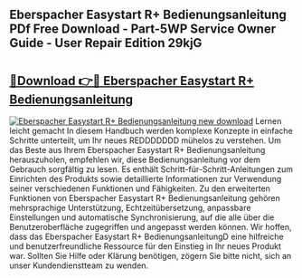 ## Eberspacher Easystart R+ Bedienungsanleitung PDf Free Download - Part-5WP Service Owner Guide - User Repair Edition 29kjG

# <h2><a href="http://df30tb.blite.top/?on=Eberspacher+Easystart+R%2b+Bedienungsanleitung">🔗Download 👉🔴 Eberspacher Easystart R+ Bedienungsanleitung</a></h2>

[![Eberspacher Easystart R+ Bedienungsanleitung new download](https://i.imgur.com/lujVjoI.png)](http://df30tb.blite.top/?on=Eberspacher+Easystart+R%2b+Bedienungsanleitung)
Lernen leicht gemacht In diesem Handbuch werden komplexe Konzepte in einfache Schritte unterteilt, um Ihr neues REDDDDDDD mühelos zu verstehen. Um das Beste aus Ihrem Eberspacher Easystart R+ Bedienungsanleitung herauszuholen, empfehlen wir, diese Bedienungsanleitung vor dem Gebrauch sorgfältig zu lesen. Es enthält Schritt-für-Schritt-Anleitungen zum Einrichten des Produkts sowie detaillierte Informationen zur Verwendung seiner verschiedenen Funktionen und Fähigkeiten. Zu den erweiterten Funktionen von Eberspacher Easystart R+ Bedienungsanleitung gehören mehrsprachige Unterstützung, Echtzeitübersetzung, anpassbare Einstellungen und automatische Synchronisierung, auf die alle über die Benutzeroberfläche zugegriffen und angepasst werden können. Wir hoffen, dass das Eberspacher Easystart R+ BedienungsanleitungD eine hilfreiche und benutzerfreundliche Ressource für den Einstieg in Ihr neues Produkt war. Sollten Sie Hilfe oder Klärung benötigen, zögern Sie bitte nicht, sich an unser Kundendienstteam zu wenden.
